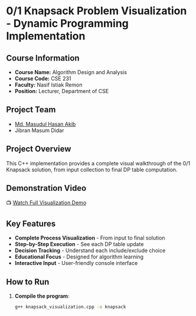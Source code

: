 # 0/1 Knapsack Problem Visualization - Dynamic Programming Implementation

## Course Information
- **Course Name:** Algorithm Design and Analysis  
- **Course Code:** CSE 231  
- **Faculty:** Nasif Istiak Remon  
- **Position:** Lecturer, Department of CSE  

## Project Team
- [Md. Masudul Hasan Akib](https://github.com/akib-profile) 
- Jibran Masum Didar  

## Project Overview
This C++ implementation provides a complete visual walkthrough of the 0/1 Knapsack solution, from input collection to final DP table computation.

## Demonstration Video
📺 [Watch Full Visualization Demo](https://drive.google.com/drive/folders/1wZOcLGQ8Fkq8a_P3KYgNlVRuTm49FFCL?usp=drive_link)

## Key Features
- **Complete Process Visualization** - From input to final solution  
- **Step-by-Step Execution** - See each DP table update  
- **Decision Tracking** - Understand each include/exclude choice  
- **Educational Focus** - Designed for algorithm learning  
- **Interactive Input** - User-friendly console interface  

## How to Run
1. **Compile the program**:
   ```bash
   g++ knapsack_visualization.cpp -o knapsack
